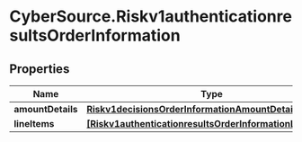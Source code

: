 # CyberSource.Riskv1authenticationresultsOrderInformation

## Properties
Name | Type | Description | Notes
------------ | ------------- | ------------- | -------------
**amountDetails** | [**Riskv1decisionsOrderInformationAmountDetails**](Riskv1decisionsOrderInformationAmountDetails.md) |  | [optional] 
**lineItems** | [**[Riskv1authenticationresultsOrderInformationLineItems]**](Riskv1authenticationresultsOrderInformationLineItems.md) |  | [optional] 


